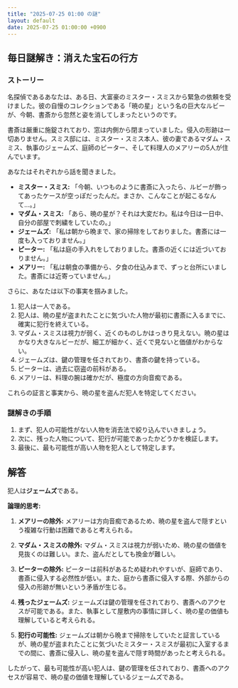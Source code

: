 ```yaml
---
title: "2025-07-25 01:00 の謎"
layout: default
date: 2025-07-25 01:00:00 +0900
---
```

## 毎日謎解き：消えた宝石の行方

### ストーリー

名探偵であるあなたは、ある日、大富豪のミスター・スミスから緊急の依頼を受けました。彼の自慢のコレクションである「暁の星」という名の巨大なルビーが、今朝、書斎から忽然と姿を消してしまったというのです。

書斎は厳重に施錠されており、窓は内側から閉まっていました。侵入の形跡は一切ありません。スミス邸には、ミスター・スミス本人、彼の妻であるマダム・スミス、執事のジェームズ、庭師のピーター、そして料理人のメアリーの5人が住んでいます。

あなたはそれぞれから話を聞きました。

*   **ミスター・スミス:** 「今朝、いつものように書斎に入ったら、ルビーが飾ってあったケースが空っぽだったんだ。まさか、こんなことが起こるなんて…。」
*   **マダム・スミス:** 「あら、暁の星が？それは大変だわ。私は今日は一日中、自分の部屋で刺繍をしていたの。」
*   **ジェームズ:** 「私は朝から晩まで、家の掃除をしておりました。書斎には一度も入っておりません。」
*   **ピーター:** 「私は庭の手入れをしておりました。書斎の近くには近づいておりません。」
*   **メアリー:** 「私は朝食の準備から、夕食の仕込みまで、ずっと台所にいました。書斎には近寄っていません。」

さらに、あなたは以下の事実を掴みました。

1.  犯人は一人である。
2.  犯人は、暁の星が盗まれたことに気づいた人物が最初に書斎に入るまでに、確実に犯行を終えている。
3.  マダム・スミスは視力が弱く、近くのものしかはっきり見えない。暁の星はかなり大きなルビーだが、細工が細かく、近くで見ないと価値がわからない。
4.  ジェームズは、鍵の管理を任されており、書斎の鍵を持っている。
5.  ピーターは、過去に窃盗の前科がある。
6.  メアリーは、料理の腕は確かだが、極度の方向音痴である。

これらの証言と事実から、暁の星を盗んだ犯人を特定してください。

### 謎解きの手順

1.  まず、犯人の可能性がない人物を消去法で絞り込んでいきましょう。
2.  次に、残った人物について、犯行が可能であったかどうかを検証します。
3.  最後に、最も可能性が高い人物を犯人として特定します。

## 解答

犯人は**ジェームズ**である。

**論理的思考:**

1.  **メアリーの除外:** メアリーは方向音痴であるため、暁の星を盗んで隠すという複雑な行動は困難であると考えられる。

2.  **マダム・スミスの除外:** マダム・スミスは視力が弱いため、暁の星の価値を見抜くのは難しい。また、盗んだとしても換金が難しい。

3.  **ピーターの除外:** ピーターは前科があるため疑われやすいが、庭師であり、書斎に侵入する必然性が低い。また、庭から書斎に侵入する際、外部からの侵入の形跡が無いという矛盾が生じる。

4.  **残ったジェームズ:** ジェームズは鍵の管理を任されており、書斎へのアクセスが可能である。また、執事として屋敷内の事情に詳しく、暁の星の価値も理解していると考えられる。

5.  **犯行の可能性:** ジェームズは朝から晩まで掃除をしていたと証言しているが、暁の星が盗まれたことに気づいたミスター・スミスが最初に入室するまでの間に、書斎に侵入し、暁の星を盗んで隠す時間があったと考えられる。

したがって、最も可能性が高い犯人は、鍵の管理を任されており、書斎へのアクセスが容易で、暁の星の価値を理解しているジェームズである。
